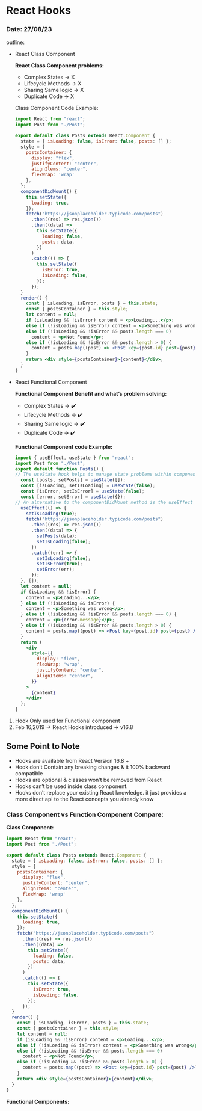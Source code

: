 # React Hooks

### Date: 27/08/23

outline:

- React Class Component
    
    **React Class Component problems:** 
    
    - Complex States → X
    - Lifecycle Methods → X
    - Sharing Same logic → X
    - Duplicate Code → X
    
    Class Component Code Example:
    
    ```jsx
    import React from "react";
    import Post from "./Post";
    
    export default class Posts extends React.Component {
      state = { isLoading: false, isError: false, posts: [] };
      style = {
        postsContainer: {
          display: "flex",
          justifyContent: "center",
          alignItems: "center",
          flexWrap: 'wrap'
        },
      };
      componentDidMount() {
        this.setState({
          loading: true,
        });
        fetch("https://jsonplaceholder.typicode.com/posts")
          .then((res) => res.json())
          .then((data) =>
            this.setState({
              loading: false,
              posts: data,
            })
          )
          .catch(() => {
            this.setState({
              isError: true,
              isLoading: false,
            });
          });
      }
      render() {
        const { isLoading, isError, posts } = this.state;
        const { postsContainer } = this.style;
        let content = null;
        if (isLoading && !isError) content = <p>Loading...</p>;
        else if (!isLoading && isError) content = <p>Something was wrong</p>;
        else if (!isLoading && !isError && posts.length === 0)
          content = <p>Not Found</p>;
        else if (!isLoading && !isError && posts.length > 0) {
          content = posts.map((post) => <Post key={post.id} post={post} />);
        }
        return <div style={postsContainer}>{content}</div>;
      }
    }
    ```
    
- React Functional Component
    
    **Functional Component Benefit and what’s problem solving:**
    
    - Complex States → ✔️
    - Lifecycle Methods → ✔️
    - Sharing Same logic → ✔️
    - Duplicate Code → ✔️
    
    **Functional Component code Example:**
    
    ```jsx
    import { useEffect, useState } from "react";
    import Post from "./Post";
    export default function Posts() {
    // The useState hook helps to manage state problems within components.
      const [posts, setPosts] = useState([]);
      const [isLoading, setIsLoading] = useState(false);
      const [isError, setIsError] = useState(false);
      const [error, setError] = useState({});
    // An alternative to the componentDidMount method is the useEffect hook. By using this hook, all side effect problems can be solved.
      useEffect(() => {
        setIsLoading(true);
        fetch("https://jsonplaceholder.typicode.com/posts")
          .then((res) => res.json())
          .then((data) => {
            setPosts(data);
            setIsLoading(false);
          })
          .catch((err) => {
            setIsLoading(false);
            setIsError(true);
            setError(err);
          });
      }, []);
      let content = null;
      if (isLoading && !isError) {
        content = <p>Loading...</p>;
      } else if (!isLoading && isError) {
        content = <p>Something was wrong</p>;
      } else if (!isLoading && !isError && posts.length === 0) {
        content = <p>{error.message}</p>;
      } else if (!isLoading && !isError && posts.length > 0) {
        content = posts.map((post) => <Post key={post.id} post={post} />);
      }
      return (
        <div
          style={{
            display: "flex",
            flexWrap: "wrap",
            justifyContent: "center",
            alignItems: "center",
          }}
        >
          {content}
        </div>
      );
    }
    ```
    
1. Hook Only used for Functional component
2. Feb 16,2019 → React Hooks introduced → v16.8

## Some Point to Note

- Hooks are available from React Version 16.8 +
- Hook don’t Contain any breaking changes & it 100% backward compatible
- Hooks are optional & classes won’t be removed from React
- Hooks can’t be used inside class component.
- Hooks don’t replace your existing React knowledge. it just provides a more direct api to the React concepts you already know

### Class Component vs Function Component  Compare:

**Class Component:**

```jsx
import React from "react";
import Post from "./Post";

export default class Posts extends React.Component {
  state = { isLoading: false, isError: false, posts: [] };
  style = {
    postsContainer: {
      display: "flex",
      justifyContent: "center",
      alignItems: "center",
      flexWrap: 'wrap'
    },
  };
  componentDidMount() {
    this.setState({
      loading: true,
    });
    fetch("https://jsonplaceholder.typicode.com/posts")
      .then((res) => res.json())
      .then((data) =>
        this.setState({
          loading: false,
          posts: data,
        })
      )
      .catch(() => {
        this.setState({
          isError: true,
          isLoading: false,
        });
      });
  }
  render() {
    const { isLoading, isError, posts } = this.state;
    const { postsContainer } = this.style;
    let content = null;
    if (isLoading && !isError) content = <p>Loading...</p>;
    else if (!isLoading && isError) content = <p>Something was wrong</p>;
    else if (!isLoading && !isError && posts.length === 0)
      content = <p>Not Found</p>;
    else if (!isLoading && !isError && posts.length > 0) {
      content = posts.map((post) => <Post key={post.id} post={post} />);
    }
    return <div style={postsContainer}>{content}</div>;
  }
}
```

**Functional Components:**